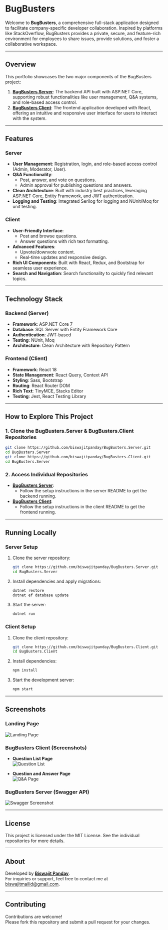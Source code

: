 # BugBusters

Welcome to **BugBusters**, a comprehensive full-stack application designed to facilitate company-specific developer collaboration. Inspired by platforms like StackOverflow, BugBusters provides a private, secure, and feature-rich environment for employees to share issues, provide solutions, and foster a collaborative workspace.

---

## Overview

This portfolio showcases the two major components of the BugBusters project:

1. **[BugBusters Server](https://github.com/biswajitpanday/BugBusters.Server)**: The backend API built with ASP.NET Core, supporting robust functionalities like user management, Q&A systems, and role-based access control.
2. **[BugBusters Client](https://github.com/biswajitpanday/BugBusters.Client)**: The frontend application developed with React, offering an intuitive and responsive user interface for users to interact with the system.

---

## Features

### Server
- **User Management**: Registration, login, and role-based access control (Admin, Moderator, User).
- **Q&A Functionality**: 
  - Post, answer, and vote on questions.
  - Admin approval for publishing questions and answers.
- **Clean Architecture**: Built with industry best practices, leveraging ASP.NET Core, Entity Framework, and JWT authentication.
- **Logging and Testing**: Integrated Serilog for logging and NUnit/Moq for unit testing.

### Client
- **User-Friendly Interface**: 
  - Post and browse questions.
  - Answer questions with rich text formatting.
- **Advanced Features**:
  - Upvote/downvote content.
  - Real-time updates and responsive design.
- **Rich UI Components**: Built with React, Redux, and Bootstrap for seamless user experience.
- **Search and Navigation**: Search functionality to quickly find relevant topics.

---

## Technology Stack

### Backend (Server)
- **Framework**: ASP.NET Core 7
- **Database**: SQL Server with Entity Framework Core
- **Authentication**: JWT-based
- **Testing**: NUnit, Moq
- **Architecture**: Clean Architecture with Repository Pattern

### Frontend (Client)
- **Framework**: React 18
- **State Management**: React Query, Context API
- **Styling**: Sass, Bootstrap
- **Routing**: React Router DOM
- **Rich Text**: TinyMCE, Stacks Editor
- **Testing**: Jest, React Testing Library

---

## How to Explore This Project

### 1. Clone the BugBusters.Server & BugBusters.Client Repositories
```bash
git clone https://github.com/biswajitpanday/BugBusters.Server.git
cd BugBusters.Server
git clone https://github.com/biswajitpanday/BugBusters.Client.git
cd BugBusters.Server
```

### 2. Access Individual Repositories
- **[BugBusters Server](https://github.com/biswajitpanday/BugBusters.Server)**:
  - Follow the setup instructions in the server README to get the backend running.
- **[BugBusters Client](https://github.com/biswajitpanday/BugBusters.Client)**:
  - Follow the setup instructions in the client README to get the frontend running.

---

## Running Locally

### Server Setup
1. Clone the server repository:
   ```bash
   git clone https://github.com/biswajitpanday/BugBusters.Server.git
   cd BugBusters.Server
   ```
2. Install dependencies and apply migrations:
   ```bash
   dotnet restore
   dotnet ef database update
   ```
3. Start the server:
   ```bash
   dotnet run
   ```

### Client Setup
1. Clone the client repository:
   ```bash
   git clone https://github.com/biswajitpanday/BugBusters.Client.git
   cd BugBusters.Client
   ```
2. Install dependencies:
   ```bash
   npm install
   ```
3. Start the development server:
   ```bash
   npm start
   ```

---

## Screenshots

### Landing Page
![Landing Page](BugBustersLanding.png)

### BugBusters Client (Screenshots)
- **Question List Page**  
  ![Question List](https://github.com/biswajitpanday/BugBusters.Client/blob/master/screenshots/question-list.png)

- **Question and Answer Page**  
  ![Q&A Page](https://github.com/biswajitpanday/BugBusters.Client/blob/master/screenshots/question-description.png)

### BugBusters Server (Swagger API)
![Swagger Screenshot](https://github.com/biswajitpanday/BugBusters.Server/blob/master/swagger-screenshot.png)

---

## License

This project is licensed under the MIT License. See the individual repositories for more details.

---

## About

Developed by **[Biswajit Panday](https://github.com/biswajitpanday)**.  
For inquiries or support, feel free to contact me at [biswajitmailid@gmail.com](mailto:biswajitmailid@gmail.com).

---

## Contributing

Contributions are welcome!  
Please fork this repository and submit a pull request for your changes.
